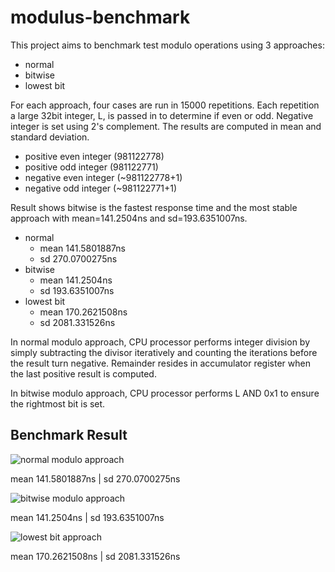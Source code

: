 # modulus-benchmark

This project aims to benchmark test modulo operations using 3 approaches:
* normal
* bitwise
* lowest bit

For each approach, four cases are run in 15000 repetitions. Each repetition a large 32bit integer, L, is passed in to determine if even or odd. Negative integer is set using 2's complement. The results are computed in mean and standard deviation.
* positive even integer (981122778)
* positive odd integer (981122771)
* negative even integer (~981122778+1)
* negative odd integer (~981122771+1)

Result shows bitwise is the fastest response time and the most stable approach with mean=141.2504ns and sd=193.6351007ns.
* normal
  * mean 141.5801887ns
  * sd 270.0700275ns
* bitwise
  * mean 141.2504ns
  * sd 193.6351007ns
* lowest bit
  * mean 170.2621508ns
  * sd 2081.331526ns

In normal modulo approach, CPU processor performs integer division by simply subtracting the divisor iteratively and counting the iterations before the result turn negative. Remainder resides in accumulator register when the last positive result is computed.

In bitwise modulo approach, CPU processor performs L AND 0x1 to ensure the rightmost bit is set.

## Benchmark Result
![normal modulo approach](https://camo.githubusercontent.com/03ab70f21b05af6d8727575913f0517d4c36f0d8/68747470733a2f2f646f63732e676f6f676c652e636f6d2f7370726561647368656574732f642f652f32504143582d31765337663979766a36516e377946584936694f7468526d757151583467585646356b68596a39524c2d6163766e4a69544b35736568636e456b6b646f5a56776932496263703557757553506f6b33452f70756263686172743f6f69643d3134343237353834343926666f726d61743d696d616765)

mean 141.5801887ns | sd 270.0700275ns

![bitwise modulo approach](https://camo.githubusercontent.com/55994ce0b79edc72a93b2f8c68fa6bb0acd61b4c/68747470733a2f2f646f63732e676f6f676c652e636f6d2f7370726561647368656574732f642f652f32504143582d31765337663979766a36516e377946584936694f7468526d757151583467585646356b68596a39524c2d6163766e4a69544b35736568636e456b6b646f5a56776932496263703557757553506f6b33452f70756263686172743f6f69643d3132303638393330343326666f726d61743d696d616765)

mean 141.2504ns | sd 193.6351007ns

![lowest bit approach](https://camo.githubusercontent.com/5887952ead35a9de5b30522dd758207892ba2a70/68747470733a2f2f646f63732e676f6f676c652e636f6d2f7370726561647368656574732f642f652f32504143582d31765337663979766a36516e377946584936694f7468526d757151583467585646356b68596a39524c2d6163766e4a69544b35736568636e456b6b646f5a56776932496263703557757553506f6b33452f70756263686172743f6f69643d3135303630303337363826666f726d61743d696d616765)

mean 170.2621508ns | sd 2081.331526ns
